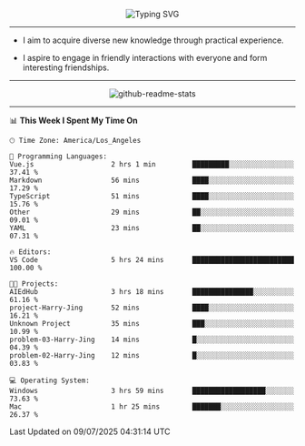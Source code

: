 <p align="center">
  <img src="https://readme-typing-svg.demolab.com?font=Fira+Code&weight=500&size=32&duration=2500&pause=1600&center=true&vCenter=true&random=false&width=1024&height=64&lines=Hi+there+%F0%9F%91%8B;I'm+delighted+you+could+make+it+here+%F0%9F%8E%89;I'm+Harry%2C+a+college+student+still+finding+my+way" alt="Typing SVG" />
</p>


---


- I aim to acquire diverse new knowledge through practical experience.

- I aspire to engage in friendly interactions with everyone and form interesting friendships.


---


<p align="center">
  <img src="https://github-readme-stats.vercel.app/api?username=Harry-Jing&show_icons=true" alt="github-readme-stats"/>
</p>


---

<!--START_SECTION:waka-->
📊 **This Week I Spent My Time On** 

```text
🕑︎ Time Zone: America/Los_Angeles

💬 Programming Languages: 
Vue.js                   2 hrs 1 min         █████████░░░░░░░░░░░░░░░░   37.41 % 
Markdown                 56 mins             ████░░░░░░░░░░░░░░░░░░░░░   17.29 % 
TypeScript               51 mins             ████░░░░░░░░░░░░░░░░░░░░░   15.76 % 
Other                    29 mins             ██░░░░░░░░░░░░░░░░░░░░░░░   09.01 % 
YAML                     23 mins             ██░░░░░░░░░░░░░░░░░░░░░░░   07.31 % 

🔥 Editors: 
VS Code                  5 hrs 24 mins       █████████████████████████   100.00 % 

🐱‍💻 Projects: 
AIEdHub                  3 hrs 18 mins       ███████████████░░░░░░░░░░   61.16 % 
project-Harry-Jing       52 mins             ████░░░░░░░░░░░░░░░░░░░░░   16.21 % 
Unknown Project          35 mins             ███░░░░░░░░░░░░░░░░░░░░░░   10.99 % 
problem-03-Harry-Jing    14 mins             █░░░░░░░░░░░░░░░░░░░░░░░░   04.39 % 
problem-02-Harry-Jing    12 mins             █░░░░░░░░░░░░░░░░░░░░░░░░   03.83 % 

💻 Operating System: 
Windows                  3 hrs 59 mins       ██████████████████░░░░░░░   73.63 % 
Mac                      1 hr 25 mins        ███████░░░░░░░░░░░░░░░░░░   26.37 % 
```


 Last Updated on 09/07/2025 04:31:14 UTC
<!--END_SECTION:waka-->
